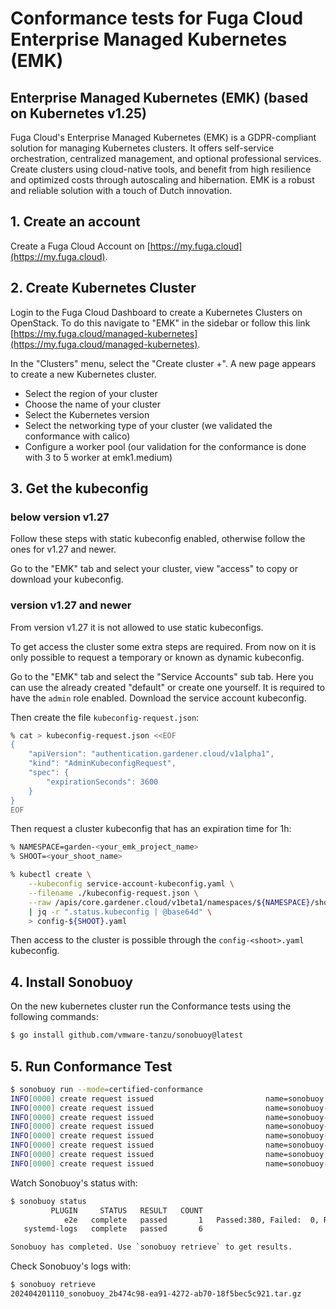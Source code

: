 # Conformance tests for Fuga Cloud Enterprise Managed Kubernetes (EMK)

## Enterprise Managed Kubernetes (EMK) (based on Kubernetes v1.25)

Fuga Cloud's Enterprise Managed Kubernetes (EMK) is a GDPR-compliant solution for managing Kubernetes clusters. It offers self-service orchestration, centralized management, and optional professional services. Create clusters using cloud-native tools, and benefit from high resilience and optimized costs through autoscaling and hibernation. EMK is a robust and reliable solution with a touch of Dutch innovation.

## 1. Create an account
Create a Fuga Cloud Account on [https://my.fuga.cloud](https://my.fuga.cloud).

## 2. Create Kubernetes Cluster

Login to the Fuga Cloud Dashboard to create a Kubernetes Clusters on OpenStack. To do this navigate to "EMK" in the sidebar or follow this link [https://my.fuga.cloud/managed-kubernetes](https://my.fuga.cloud/managed-kubernetes).

In the "Clusters" menu, select the "Create cluster +". A new page appears to create a new Kubernetes cluster.
- Select the region of your cluster
- Choose the name of your cluster
- Select the Kubernetes version
- Select the networking type of your cluster (we validated the conformance with calico)
- Configure a worker pool (our validation for the conformance is done with 3 to 5 worker at emk1.medium)

## 3. Get the kubeconfig

### below version v1.27

Follow these steps with static kubeconfig enabled, otherwise follow the ones for v1.27 and newer.

Go to the "EMK" tab and select your cluster, view "access" to copy or download your kubeconfig.

### version v1.27 and newer

From version v1.27 it is not allowed to use static kubeconfigs.

To get access the cluster some extra steps are required. From now on it is only possible to request a temporary or known as dynamic kubeconfig.

Go to the "EMK" tab and select the "Service Accounts" sub tab. Here you can use the already created "default" or create one yourself. It is required to have the `admin` role enabled. Download the service account kubeconfig.

Then create the file `kubeconfig-request.json`:
```bash
% cat > kubeconfig-request.json <<EOF
{
    "apiVersion": "authentication.gardener.cloud/v1alpha1",
    "kind": "AdminKubeconfigRequest",
    "spec": {
        "expirationSeconds": 3600
    }
}
EOF
```
Then request a cluster kubeconfig that has an expiration time for 1h:
```bash
% NAMESPACE=garden-<your_emk_project_name>
% SHOOT=<your_shoot_name>

% kubectl create \
    --kubeconfig service-account-kubeconfig.yaml \
    --filename ./kubeconfig-request.json \
    --raw /apis/core.gardener.cloud/v1beta1/namespaces/${NAMESPACE}/shoots/${SHOOT}/adminkubeconfig \
    | jq -r ".status.kubeconfig | @base64d" \
    > config-${SHOOT}.yaml
```
Then access to the cluster is possible through the `config-<shoot>.yaml` kubeconfig.

## 4. Install Sonobuoy

On the new kubernetes cluster run the Conformance tests using the following
commands:

```sh
$ go install github.com/vmware-tanzu/sonobuoy@latest

```

## 5. Run Conformance Test

```sh
$ sonobuoy run --mode=certified-conformance
INFO[0000] create request issued                         name=sonobuoy namespace= resource=namespaces
INFO[0000] create request issued                         name=sonobuoy-serviceaccount namespace=sonobuoy resource=serviceaccounts
INFO[0000] create request issued                         name=sonobuoy-serviceaccount-sonobuoy namespace= resource=clusterrolebindings
INFO[0000] create request issued                         name=sonobuoy-serviceaccount-sonobuoy namespace= resource=clusterroles
INFO[0000] create request issued                         name=sonobuoy-config-cm namespace=sonobuoy resource=configmaps
INFO[0000] create request issued                         name=sonobuoy-plugins-cm namespace=sonobuoy resource=configmaps
INFO[0000] create request issued                         name=sonobuoy namespace=sonobuoy resource=pods
INFO[0000] create request issued                         name=sonobuoy-aggregator namespace=sonobuoy resource=services
```

Watch Sonobuoy's status with:

```sh
$ sonobuoy status
         PLUGIN     STATUS   RESULT   COUNT                                PROGRESS
            e2e   complete   passed       1   Passed:380, Failed:  0, Remaining:  0
   systemd-logs   complete   passed       6                                        

Sonobuoy has completed. Use `sonobuoy retrieve` to get results.
```

Check Sonobuoy's logs with:
```sh
$ sonobuoy retrieve
202404201110_sonobuoy_2b474c98-ea91-4272-ab70-18f5bec5c921.tar.gz
```